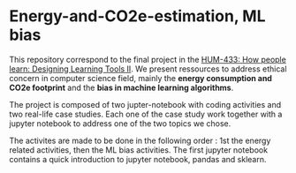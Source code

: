 # Energy-and-CO2e-estimation, ML bias

This repository correspond to the final project in the [HUM-433: How people learn: Designing Learning Tools II](https://edu.epfl.ch/coursebook/en/how-people-learn-designing-learning-tools-ii-HUM-433).
We present ressources to address ethical concern in computer science field, mainly the **energy consumption and CO2e footprint** and the **bias in machine learning algorithms**.

The project is composed of two jupter-notebook with coding activities and two real-life case studies. Each one of the case study work together with a jupyter notebook to address
one of the two topics we chose.

The activites are made to be done in the following order : 1st the energy related activities, then the ML bias activities. The first jupyter notebook contains a quick introduction
to jupyter notebook, pandas and sklearn.
